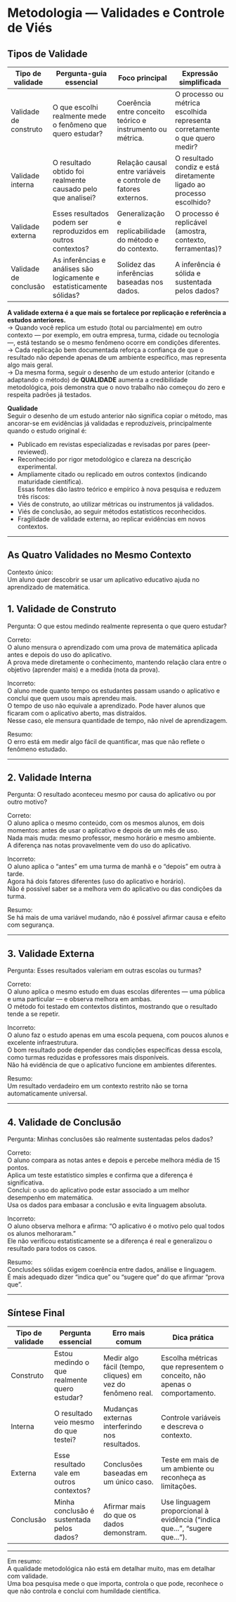 # Metodologia — Validades e Controle de Viés

## Tipos de Validade

| Tipo de validade | Pergunta-guia essencial | Foco principal | Expressão simplificada |
|------------------|--------------------------|----------------|------------------------|
| Validade de construto | O que escolhi realmente mede o fenômeno que quero estudar? | Coerência entre conceito teórico e instrumento ou métrica. | O processo ou métrica escolhida representa corretamente o que quero medir? |
| Validade interna | O resultado obtido foi realmente causado pelo que analisei? | Relação causal entre variáveis e controle de fatores externos. | O resultado condiz e está diretamente ligado ao processo escolhido? |
| Validade externa | Esses resultados podem ser reproduzidos em outros contextos? | Generalização e replicabilidade do método e do contexto. | O processo é replicável (amostra, contexto, ferramentas)? |
| Validade de conclusão | As inferências e análises são logicamente e estatisticamente sólidas? | Solidez das inferências baseadas nos dados. | A inferência é sólida e sustentada pelos dados? |


**A validade externa é a que mais se fortalece por replicação e referência a estudos anteriores.**  
→ Quando você replica um estudo (total ou parcialmente) em outro contexto — por exemplo, em outra empresa, turma, cidade ou tecnologia —, está testando se o mesmo fenômeno ocorre em condições diferentes.  
→ Cada replicação bem documentada reforça a confiança de que o resultado não depende apenas de um ambiente específico, mas representa algo mais geral.  
→ Da mesma forma, seguir o desenho de um estudo anterior (citando e adaptando o método) de **QUALIDADE** aumenta a credibilidade metodológica, pois demonstra que o novo trabalho não começou do zero e respeita padrões já testados.

**Qualidade**  
Seguir o desenho de um estudo anterior não significa copiar o método, mas ancorar-se em evidências já validadas e reproduzíveis, principalmente quando o estudo original é:
- Publicado em revistas especializadas e revisadas por pares (peer-reviewed).  
- Reconhecido por rigor metodológico e clareza na descrição experimental.  
- Ampliamente citado ou replicado em outros contextos (indicando maturidade científica).    
Essas fontes dão lastro teórico e empírico à nova pesquisa e reduzem três riscos:  
- Viés de construto, ao utilizar métricas ou instrumentos já validados.  
- Viés de conclusão, ao seguir métodos estatísticos reconhecidos.  
- Fragilidade de validade externa, ao replicar evidências em novos contextos.  

---

## As Quatro Validades no Mesmo Contexto

Contexto único:  
Um aluno quer descobrir se usar um aplicativo educativo ajuda no aprendizado de matemática.

## 1. Validade de Construto  
Pergunta: O que estou medindo realmente representa o que quero estudar?

Correto:  
O aluno mensura o aprendizado com uma prova de matemática aplicada antes e depois do uso do aplicativo.  
A prova mede diretamente o conhecimento, mantendo relação clara entre o objetivo (aprender mais) e a medida (nota da prova).

Incorreto:  
O aluno mede quanto tempo os estudantes passam usando o aplicativo e conclui que quem usou mais aprendeu mais.  
O tempo de uso não equivale a aprendizado. Pode haver alunos que ficaram com o aplicativo aberto, mas distraídos.  
Nesse caso, ele mensura quantidade de tempo, não nível de aprendizagem.

Resumo:  
O erro está em medir algo fácil de quantificar, mas que não reflete o fenômeno estudado.

---

## 2. Validade Interna  
Pergunta: O resultado aconteceu mesmo por causa do aplicativo ou por outro motivo?

Correto:  
O aluno aplica o mesmo conteúdo, com os mesmos alunos, em dois momentos: antes de usar o aplicativo e depois de um mês de uso.  
Nada mais muda: mesmo professor, mesmo horário e mesmo ambiente.  
A diferença nas notas provavelmente vem do uso do aplicativo.

Incorreto:  
O aluno aplica o “antes” em uma turma de manhã e o “depois” em outra à tarde.  
Agora há dois fatores diferentes (uso do aplicativo e horário).  
Não é possível saber se a melhora vem do aplicativo ou das condições da turma.

Resumo:  
Se há mais de uma variável mudando, não é possível afirmar causa e efeito com segurança.

---

## 3. Validade Externa  
Pergunta: Esses resultados valeriam em outras escolas ou turmas?

Correto:  
O aluno aplica o mesmo estudo em duas escolas diferentes — uma pública e uma particular — e observa melhora em ambas.  
O método foi testado em contextos distintos, mostrando que o resultado tende a se repetir.

Incorreto:  
O aluno faz o estudo apenas em uma escola pequena, com poucos alunos e excelente infraestrutura.  
O bom resultado pode depender das condições específicas dessa escola, como turmas reduzidas e professores mais disponíveis.  
Não há evidência de que o aplicativo funcione em ambientes diferentes.

Resumo:  
Um resultado verdadeiro em um contexto restrito não se torna automaticamente universal.

---

## 4. Validade de Conclusão  
Pergunta: Minhas conclusões são realmente sustentadas pelos dados?

Correto:  
O aluno compara as notas antes e depois e percebe melhora média de 15 pontos.  
Aplica um teste estatístico simples e confirma que a diferença é significativa.  
Conclui: o uso do aplicativo pode estar associado a um melhor desempenho em matemática.  
Usa os dados para embasar a conclusão e evita linguagem absoluta.

Incorreto:  
O aluno observa melhora e afirma: “O aplicativo é o motivo pelo qual todos os alunos melhoraram.”  
Ele não verificou estatisticamente se a diferença é real e generalizou o resultado para todos os casos.

Resumo:  
Conclusões sólidas exigem coerência entre dados, análise e linguagem.  
É mais adequado dizer “indica que” ou “sugere que” do que afirmar “prova que”.

---

## Síntese Final

| Tipo de validade | Pergunta essencial | Erro mais comum | Dica prática |
|------------------|--------------------|-----------------|---------------|
| Construto | Estou medindo o que realmente quero estudar? | Medir algo fácil (tempo, cliques) em vez do fenômeno real. | Escolha métricas que representem o conceito, não apenas o comportamento. |
| Interna | O resultado veio mesmo do que testei? | Mudanças externas interferindo nos resultados. | Controle variáveis e descreva o contexto. |
| Externa | Esse resultado vale em outros contextos? | Conclusões baseadas em um único caso. | Teste em mais de um ambiente ou reconheça as limitações. |
| Conclusão | Minha conclusão é sustentada pelos dados? | Afirmar mais do que os dados demonstram. | Use linguagem proporcional à evidência (“indica que...”, “sugere que...”). |

---

Em resumo:  
A qualidade metodológica não está em detalhar muito, mas em detalhar com validade.  
Uma boa pesquisa mede o que importa, controla o que pode, reconhece o que não controla e conclui com humildade científica.
